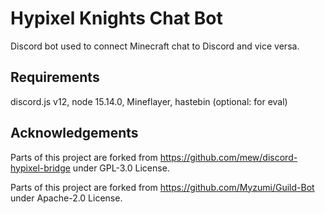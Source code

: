# Hypixel Knights Chat Bot
Discord bot used to connect Minecraft chat to Discord and vice versa.

## Requirements
discord.js v12, node 15.14.0, Mineflayer, hastebin (optional: for eval)

## Acknowledgements
Parts of this project are forked from https://github.com/mew/discord-hypixel-bridge under GPL-3.0 License.

Parts of this project are forked from https://github.com/Myzumi/Guild-Bot under Apache-2.0 License.
